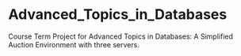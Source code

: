 # Advanced_Topics_in_Databases
Course Term Project for Advanced Topics in Databases: A Simplified Auction Environment with three servers.
